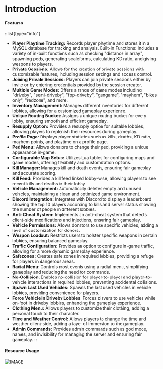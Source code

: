 # Introduction


#### Features

::list{type="info"}
- **Player Playtime Tracking:** Records player playtime and stores it in a MySQL database for tracking and analysis.
  Built-in Functions: Includes a variety of in-built functions such as checking "distance in array", spawning peds, generating scaleforms, calculating KD ratio, and giving weapons to players.
- **Private Sessions:** Allows for the creation of private sessions with customizable features, including session settings and access control.
- **Joining Private Sessions:** Players can join private sessions either by invite or by entering credentials provided by the session creator.
- **Multiple Game Modes:** Offers a range of game modes including "driveby", "semi-driveby", "fpp-driveby", "gungame", "mayhem", "bikes only", "redzone", and more.
- **Inventory Management:** Manages different inventories for different lobbies, allowing for a customized gameplay experience.
- **Unique Routing Bucket:** Assigns a unique routing bucket for every lobby, ensuring smooth and efficient gameplay.
- **Resupply Option:** Provides a resupply option for suitable lobbies, allowing players to replenish their resources during gameplay.
- **Profile Page:** Displays player statistics such as kills, deaths, KD ratio, mayhem points, and playtime on a profile page.
- **Ped Menu:** Allows donators to change their ped, providing a unique appearance in-game.
- **Configurable Map Setup:** Utilizes Lua tables for configuring maps and game modes, offering flexibility and customization options.
- **Kill Manager:** Manages kill and death events, ensuring fair gameplay and accurate scoring.
- **Kill Feed:** Provides a kill feed linked lobby-wise, allowing players to see recent kills and deaths in their lobby.
- **Vehicle Management:** Automatically deletes empty and unused vehicles, maintaining a clean and optimized game environment.
- **Discord Integration:** Integrates with Discord to display a leaderboard showing the top 10 players according to kills and server status showing the number of people in different lobbies.
- **Anti-Cheat System:** Implements an anti-cheat system that detects client-side modifications and injections, ensuring fair gameplay.
- **Vehicle Permissions:** Allows donators to use specific vehicles, adding a level of customization for donors.
- **Weapon Loadout:** Restricts users to holster specific weapons in certain lobbies, ensuring balanced gameplay.
- **Traffic Configuration:** Provides an option to configure in-game traffic, allowing for a more dynamic gameplay experience.
- **Safezones:** Creates safe zones in required lobbies, providing a refuge for players in dangerous areas.
- **Radial Menu:** Controls most events using a radial menu, simplifying gameplay and reducing the need for commands.
- **No-Collision:** Enables no-collision for player-to-player and player-to-vehicle interactions in required lobbies, preventing accidental collisions.
- **Spawn Last Used Vehicles:** Spawns the last used vehicles in vehicle lobbies, providing convenience for players.
- **Force Vehicle in Driveby Lobbies:** Forces players to use vehicles while on-foot in driveby lobbies, enhancing the gameplay experience.
- **Clothing Menu:** Allows players to customize their clothing, adding a personal touch to their character.
- **Time and Weather Control:** Allows players to change the time and weather client-side, adding a layer of immersion to the gameplay.
- **Admin Commands:** Provides admin commands such as god mode, names, and invisibility for managing the server and ensuring fair gameplay.
::


#### Resource Usage

![IMAGE](https://cdn.discordapp.com/attachments/1204660120487858207/1212445231270723674/Screenshot_2024-02-28_220006.png?ex=65f1dc9d\&is=65df679d\&hm=87f4ed2055fa0aea374ae0dcb2a1e211c27ef337e110f7d69f45479b598f2ecf&)
